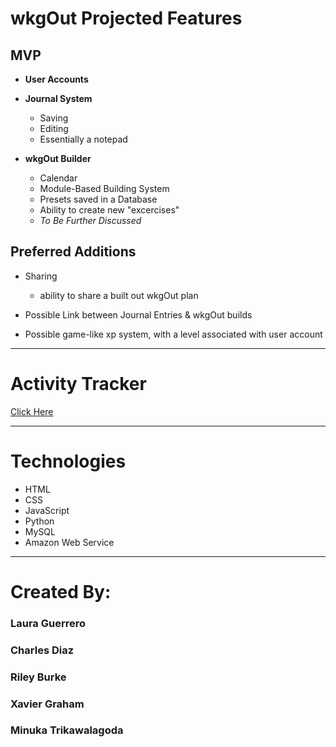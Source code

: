 # wkgOut Projected Features

## MVP

- **User Accounts**

- **Journal System**
   - Saving
   - Editing
   - Essentially a notepad 

- **wkgOut Builder**
   - Calendar
   - Module-Based Building System
   - Presets saved in a Database
   - Ability to create new "excercises"
   - *To Be Further Discussed*

## Preferred Additions
- Sharing
   - ability to share a built out wkgOut plan

- Possible Link between Journal Entries & wkgOut builds

- Possible game-like xp system, with a level associated with user account

---
# Activity Tracker

[Click Here](https://docs.google.com/spreadsheets/d/1IFqqjtxfPq3EEyFwIj_uh65KQR4u18Z64S7PRJNeOas/edit#gid=0)

---
# Technologies

- HTML
- CSS
- JavaScript
- Python
- MySQL
- Amazon Web Service
---

# Created By:
### Laura Guerrero
### Charles Diaz
### Riley Burke
### Xavier Graham
### Minuka Trikawalagoda

